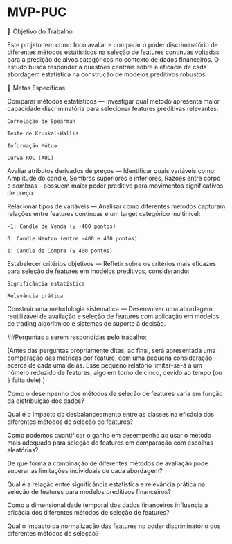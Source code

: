 # MVP-PUC

🎯 Objetivo do Trabalho

Este projeto tem como foco avaliar e comparar o poder discriminatório de diferentes métodos estatísticos na seleção de features contínuas voltadas para a predição de alvos categóricos no contexto de dados financeiros.
O estudo busca responder a questões centrais sobre a eficácia de cada abordagem estatística na construção de modelos preditivos robustos.

📌 Metas Específicas

  Comparar métodos estatísticos — Investigar qual método apresenta maior capacidade discriminatória para selecionar features preditivas relevantes:

    Correlação de Spearman

    Teste de Kruskal-Wallis

    Informação Mútua

    Curva ROC (AUC)

  Avaliar atributos derivados de preços — Identificar quais variáveis como:  Amplitude do candle, Sombras superiores e inferiores, Razões entre corpo e sombras - possuem maior poder preditivo para movimentos significativos de preço.

Relacionar tipos de variáveis — Analisar como diferentes métodos capturam relações entre features contínuas e um target categórico multinível:

    -1: Candle de Venda (≤ -400 pontos)

    0: Candle Neutro (entre -400 e 400 pontos)

    1: Candle de Compra (≥ 400 pontos)

Estabelecer critérios objetivos — Refletir sobre os critérios mais eficazes para seleção de features em modelos preditivos, considerando:

    Significância estatística

    Relevância prática

Construir uma metodologia sistemática — Desenvolver uma abordagem reutilizável de avaliação e seleção de features com aplicação em modelos de trading algorítmico e sistemas de suporte à decisão.

##Perguntas a serem respondidas pelo trabalho:

(Antes das perguntas propriamente ditas, ao final, será apresentada uma comparação das métricas por feature, com uma pequena consideração acerca de cada uma delas. Esse pequeno relatório limitar-se-á a um número reduzido de features, algo em torno de cinco, devido ao tempo (ou à falta dele).)

  Como o desempenho dos métodos de seleção de features varia em função da distribuição dos dados?

  Qual é o impacto do desbalanceamento entre as classes na eficácia dos diferentes métodos de seleção de features?

  Como podemos quantificar o ganho em desempenho ao usar o método mais adequado para seleção de features em comparação com escolhas aleatórias?

  De que forma a combinação de diferentes métodos de avaliação pode superar as limitações individuais de cada abordagem?

  Qual é a relação entre significância estatística e relevância prática na seleção de features para modelos preditivos financeiros?

  Como a dimensionalidade temporal dos dados financeiros influencia a eficácia dos diferentes métodos de seleção de features?

  Qual o impacto da normalização das features no poder discriminatório dos diferentes métodos de seleção?
